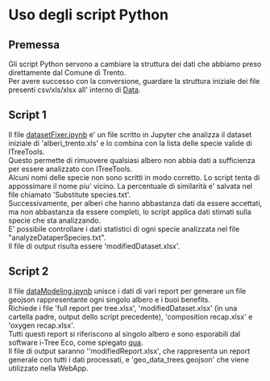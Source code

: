 # Uso degli script Python

## Premessa
Gli script Python servono a cambiare la struttura dei dati che abbiamo preso direttamente dal Comune di Trento.<br/>
Per avere successo con la conversione, guardare la struttura iniziale dei file presenti csv/xls/xlsx all' interno di [Data](/../../tree/master/data).

## Script 1
Il file [datasetFixer.ipynb](/../../tree/master/code/datasetFixer.ipynb) e' un file scritto in Jupyter che analizza il dataset iniziale di 'alberi_trento.xls' e lo combina con la lista delle specie valide di ITreeTools.<br/>
Questo permette di rimuovere qualsiasi albero non abbia dati a sufficienza per essere analizzato con ITreeTools.<br/>
Alcuni nomi delle specie non sono scritti in modo corretto. Lo script tenta di appossimare il nome piu' vicino. La percentuale di similarità e' salvata nel file chiamato 'Substitute species.txt'.<br/>
Successivamente, per alberi che hanno abbastanza dati da essere accettati, ma non abbastanza da essere completi, lo script applica dati stimati sulla specie che sta analizzando.<br/>
E' possibile controllare i dati statistici di ogni specie analizzata nel file "analyzeDataperSpecies.txt".<br/>
Il file di output risulta essere 'modifiedDataset.xlsx'.

## Script 2
Il file [dataModeling.ipynb](/../../tree/master/code/dataModeling.ipynb) unisce i dati di vari report per generare un file geojson rappresentante ogni singolo albero e i buoi benefits.<br/>
Richiede i file 'full report per tree.xlsx', 'modifiedDataset.xlsx' (in una cartella padre, output dello script precedente), 'composition recap.xlsx' e 'oxygen recap.xlsx'. <br/>
Tutti questi report si riferiscono al singolo albero e sono esporabili dal software i-Tree Eco, come spiegato [qua](doc/itreetools.md).<br/>
Il file di output saranno ''modifiedReport.xlsx', che rappresenta un report generale con tutti i dati processati, e 'geo_data_trees.geojson' che viene utilizzato nella WebApp.
